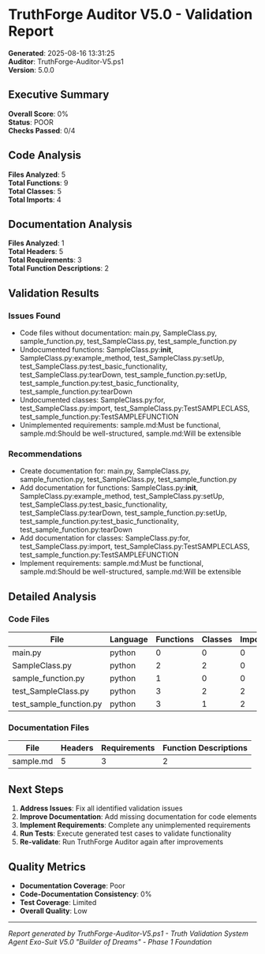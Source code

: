 # TruthForge Auditor V5.0 - Validation Report

**Generated**: 2025-08-16 13:31:25  
**Auditor**: TruthForge-Auditor-V5.ps1  
**Version**: 5.0.0  

## Executive Summary

**Overall Score**: 0%  
**Status**:  POOR  
**Checks Passed**: 0/4  

## Code Analysis

**Files Analyzed**: 5  
**Total Functions**: 9  
**Total Classes**: 5  
**Total Imports**: 4  

## Documentation Analysis

**Files Analyzed**: 1  
**Total Headers**: 5  
**Total Requirements**: 3  
**Total Function Descriptions**: 2  

## Validation Results

### Issues Found
- Code files without documentation: main.py, SampleClass.py, sample_function.py, test_SampleClass.py, test_sample_function.py
- Undocumented functions: SampleClass.py:__init__, SampleClass.py:example_method, test_SampleClass.py:setUp, test_SampleClass.py:test_basic_functionality, test_SampleClass.py:tearDown, test_sample_function.py:setUp, test_sample_function.py:test_basic_functionality, test_sample_function.py:tearDown
- Undocumented classes: SampleClass.py:for, test_SampleClass.py:import, test_SampleClass.py:TestSAMPLECLASS, test_sample_function.py:TestSAMPLEFUNCTION
- Unimplemented requirements: sample.md:Must be functional, sample.md:Should be well-structured, sample.md:Will be extensible
### Recommendations
- Create documentation for: main.py, SampleClass.py, sample_function.py, test_SampleClass.py, test_sample_function.py
- Add documentation for functions: SampleClass.py:__init__, SampleClass.py:example_method, test_SampleClass.py:setUp, test_SampleClass.py:test_basic_functionality, test_SampleClass.py:tearDown, test_sample_function.py:setUp, test_sample_function.py:test_basic_functionality, test_sample_function.py:tearDown
- Add documentation for classes: SampleClass.py:for, test_SampleClass.py:import, test_SampleClass.py:TestSAMPLECLASS, test_sample_function.py:TestSAMPLEFUNCTION
- Implement requirements: sample.md:Must be functional, sample.md:Should be well-structured, sample.md:Will be extensible
## Detailed Analysis

### Code Files
| File | Language | Functions | Classes | Imports |
|------|----------|-----------|---------|---------|
| main.py | python | 0 | 0 | 0 |
| SampleClass.py | python | 2 | 2 | 0 |
| sample_function.py | python | 1 | 0 | 0 |
| test_SampleClass.py | python | 3 | 2 | 2 |
| test_sample_function.py | python | 3 | 1 | 2 |
### Documentation Files
| File | Headers | Requirements | Function Descriptions |
|------|---------|--------------|----------------------|
| sample.md | 5 | 3 | 2 |
## Next Steps

1. **Address Issues**: Fix all identified validation issues
2. **Improve Documentation**: Add missing documentation for code elements
3. **Implement Requirements**: Complete any unimplemented requirements
4. **Run Tests**: Execute generated test cases to validate functionality
5. **Re-validate**: Run TruthForge Auditor again after improvements

## Quality Metrics

- **Documentation Coverage**: Poor
- **Code-Documentation Consistency**: 0%  
- **Test Coverage**: Limited  
- **Overall Quality**: Low  

---

*Report generated by TruthForge-Auditor-V5.ps1 - Truth Validation System*  
*Agent Exo-Suit V5.0 "Builder of Dreams" - Phase 1 Foundation*

